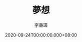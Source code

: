 ---
issue: 396
title: 夢想
author: 李秉璋
language: 詔安
date: 2020-09-24T00:00:00.000+08:00
topic: 抒懷
difficulty: 2
wikidata: Q131449140
wikidata_link: https://www.wikidata.org/wiki/Q131449140
---